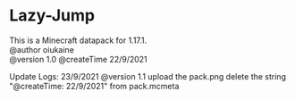 # Lazy-Jump
This is a Minecraft datapack for 1.17.1.  
@author oiukaine  
@version 1.0
@createTime 22/9/2021

Update Logs: 
23/9/2021
@version 1.1
	upload the pack.png
	delete the string "@createTime: 22/9/2021" from pack.mcmeta
